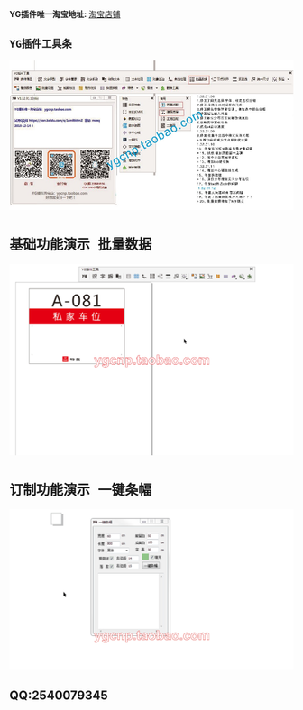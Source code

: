 **YG插件唯一淘宝地址:** [淘宝店铺](https://ygcnp.taobao.com/)
## `YG插件工具条`
![加载中请稍后](https://github.com/ygcnp/ygcnp.github.io/raw/master/A.jpg "YG插件工具条")
# `基础功能演示 批量数据`
![加载中请稍后](https://github.com/ygcnp/ygcnp.github.io/raw/master/A.gif "YG插件批量数据演示")
# `订制功能演示 一键条幅`
![加载中请稍后](https://github.com/ygcnp/ygcnp.github.io/raw/master/B.gif "YG插件一键条幅生成演示")
## QQ:2540079345
